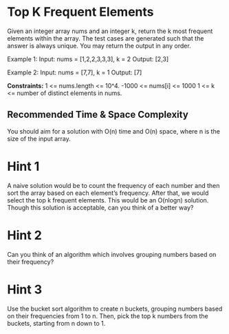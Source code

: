 # Top K Frequent Elements
Given an integer array nums and an integer k, return the k most frequent elements within the array.
The test cases are generated such that the answer is always unique.
You may return the output in any order.

Example 1:
Input: nums = [1,2,2,3,3,3], k = 2
Output: [2,3]

Example 2:
Input: nums = [7,7], k = 1
Output: [7]

**Constraints:**
1 <= nums.length <= 10^4.
-1000 <= nums[i] <= 1000
1 <= k <= number of distinct elements in nums.

## Recommended Time & Space Complexity
You should aim for a solution with O(n) time and O(n) space, where n is the size of the input array.

# Hint 1
A naive solution would be to count the frequency of each number and then sort the array based on each element’s frequency. After that, we would select the top k frequent elements. This would be an O(nlogn) solution. Though this solution is acceptable, can you think of a better way?


# Hint 2
Can you think of an algorithm which involves grouping numbers based on their frequency?

# Hint 3
Use the bucket sort algorithm to create n buckets, grouping numbers based on their frequencies from 1 to n. Then, pick the top k numbers from the buckets, starting from n down to 1.

